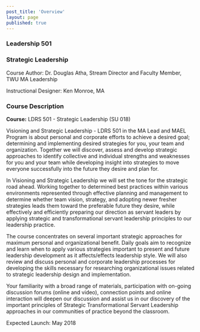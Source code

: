 ```yaml
---
post_title: 'Overview'
layout: page
published: true
---
```


### Leadership 501

### Strategic Leadership

Course Author: Dr. Douglas Atha, Stream Director and Faculty Member, TWU MA Leadership

Instructional Designer: Ken Monroe, MA

### Course Description

**Course:** LDRS 501 - Strategic Leadership \(SU 018\)

Visioning and Strategic Leadership - LDRS 501 in the MA Lead and MAEL Program is about personal and corporate efforts to achieve a desired goal; determining and implementing desired strategies for you, your team and organization. Together we will discover, assess and develop strategic approaches to identify collective and individual strengths and weaknesses for you and your team while developing insight into strategies to move everyone successfully into the future they desire and plan for.

In Visioning and Strategic Leadership we will set the tone for the strategic road ahead. Working together to determined best practices within various environments represented through effective planning and management to determine whether team vision, strategy, and adopting newer fresher strategies leads them toward the preferable future they desire, while effectively and efficiently preparing our direction as servant leaders by applying strategic and transformational servant leadership principles to our leadership practice.

The course concentrates on several important strategic approaches for maximum personal and organizational benefit. Daily goals aim to recognize and learn when to apply various strategies important to present and future leadership development as it affects/effects leadership style. We will also review and discuss personal and corporate leadership processes for developing the skills necessary for researching organizational issues related to strategic leadership design and implementation.

Your familiarity with a broad range of materials, participation with on-going discussion forums \(online and video\), connection points and online interaction will deepen our discussion and assist us in our discovery of the important principles of Strategic Transformational Servant Leadership approaches in our communities of practice beyond the classroom.

Expected Launch: May 2018

